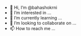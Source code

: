 - 👋 Hi, I’m @bahashokrni
- 👀 I’m interested in ...
- 🌱 I’m currently learning ...
- 💞️ I’m looking to collaborate on ...
- 📫 How to reach me ...

<!---
bahashokrni/bahashokrni is a ✨ special ✨ repository because its `README.md` (this file) appears on your GitHub profile.
You can click the Preview link to take a look at your changes.
--->
